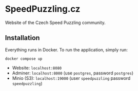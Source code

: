 # SpeedPuzzling.cz

Website of the Czech Speed Puzzling community.

## Installation

Everything runs in Docker. To run the application, simply run:
```
docker compose up
```

- Website: `localhost:8080`
- Adminer: `localhost:8000` (use `postgres`, password `postgres`)
- Minio (S3): `localhost:19000` (user `speedpuzzling` password `speedpuzzling`)
